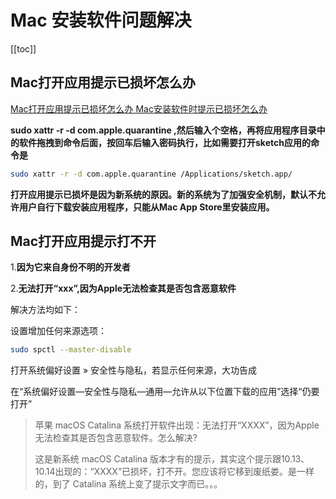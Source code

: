 # Mac 安装软件问题解决

[[toc]]

## Mac打开应用提示已损坏怎么办 

[Mac打开应用提示已损坏怎么办 Mac安装软件时提示已损坏怎么办](http://www.pc6.com/edu/168719.html)

**sudo xattr -r -d com.apple.quarantine ,然后输入个空格，再将应用程序目录中的软件拖拽到命令后面，按回车后输入密码执行，比如需要打开sketch应用的命令是**

```bash
sudo xattr -r -d com.apple.quarantine /Applications/sketch.app/
```

**打开应用提示已损坏是因为新系统的原因。新的系统为了加强安全机制，默认不允许用户自行下载安装应用程序，只能从Mac App Store里安装应用。**

## Mac打开应用提示打不开

1.**因为它来自身份不明的开发者**

2.**无法打开“xxx”,因为Apple无法检查其是否包含恶意软件**

解决方法均如下：

设置增加任何来源选项：

```bash
sudo spctl --master-disable
```

打开系统偏好设置 » 安全性与隐私，若显示任何来源，大功告成

在“系统偏好设置—安全性与隐私—通用—允许从以下位置下载的应用”选择“仍要打开”

> 苹果 macOS Catalina 系统打开软件出现：无法打开“XXXX”，因为Apple无法检查其是否包含恶意软件。怎么解决?
>
> 这是新系统 macOS Catalina 版本才有的提示，其实这个提示跟10.13、10.14出现的：“XXXX”已损坏，打不开。您应该将它移到废纸娄。是一样的，到了 Catalina 系统上变了提示文字而已。。。

